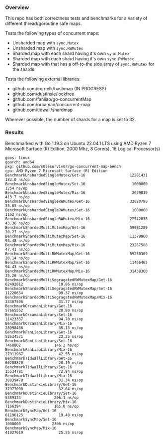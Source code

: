 ### Overview
This repo has both correctness tests and benchmarks for a variety of different thread/goroutine safe maps.

Tests the following types of concurrent maps:
* Unsharded map with `sync.Mutex`
* Unsharded map with `sync.RWMutex`
* Sharded map with each shard having it's own `sync.Mutex`
* Sharded map with each shard having it's own `sync.RWMutex`
* Sharded map with that has a off-to-the side array of `sync.RWMutex` for the shards

Tests the following external libraries:
* github.com/cornelk/hashmap (IN PROGRESS)
* github.com/dustinxie/lockfree
* github.com/fanliao/go-concurrentMap
* github.com/orcaman/concurrent-map
* github.com/tidwall/shardmap

Wherever possible, the number of shards for a map is set to 32.

### Results
Benchmarked with Go 1.19.3 on Ubuntu 22.04.1 LTS using AMD Ryzen 7 Microsoft Surface (R) Edition, 2000 Mhz, 8 Core(s), 16 Logical Processor(s)

```
goos: linux
goarch: amd64
pkg: github.com/s0lesurviv0r/go-concurrent-map-bench
cpu: AMD Ryzen 7 Microsoft Surface (R) Edition
BenchmarkUnshardedSingleMutex/Get-16                    12281431               183.0 ns/op
BenchmarkUnshardedSingleMutex/Set-16                     1000000              1254 ns/op
BenchmarkUnshardedSingleMutex/Mix-16                     3029019               413.7 ns/op
BenchmarkUnshardedSingleRWMutex/Get-16                  33020790                35.65 ns/op
BenchmarkUnshardedSingleRWMutex/Set-16                   1000000              1162 ns/op
BenchmarkUnshardedSingleRWMutex/Mix-16                  27542838                43.36 ns/op
BenchmarkShardedMultiMutexMap/Get-16                    59081289                20.27 ns/op
BenchmarkShardedMultiMutexMap/Set-16                    11379960                93.48 ns/op
BenchmarkShardedMultiMutexMap/Mix-16                    23267588                47.41 ns/op
BenchmarkShardedMultiRWMutexMap/Get-16                  59250309                20.14 ns/op
BenchmarkShardedMultiRWMutexMap/Set-16                  11466465                94.43 ns/op
BenchmarkShardedMultiRWMutexMap/Mix-16                  31438360                35.26 ns/op
BenchmarkShardedMultiSegragatedRWMutexMap/Get-16                62492812                19.86 ns/op
BenchmarkShardedMultiSegragatedRWMutexMap/Set-16                11220654                99.37 ns/op
BenchmarkShardedMultiSegragatedRWMutexMap/Mix-16                33407506                31.77 ns/op
BenchmarkOrcamanLibrary/Get-16                                  57665552                20.80 ns/op
BenchmarkOrcamanLibrary/Set-16                                  11423337                94.70 ns/op
BenchmarkOrcamanLibrary/Mix-16                                  28998466                35.13 ns/op
BenchmarkFanLiaoLibrary/Get-16                                  52634571                22.25 ns/op
BenchmarkFanLiaoLibrary/Set-16                                   7468802               146.2 ns/op
BenchmarkFanLiaoLibrary/Mix-16                                  27911967                42.55 ns/op
BenchmarkTidwallLibrary/Get-16                                  60208870                20.19 ns/op
BenchmarkTidwallLibrary/Set-16                                  15534781                72.84 ns/op
BenchmarkTidwallLibrary/Mix-16                                  38839478                31.34 ns/op
BenchmarkDustinxieLibrary/Get-16                                37977000                32.64 ns/op
BenchmarkDustinxieLibrary/Set-16                                 5389324               206.1 ns/op
BenchmarkDustinxieLibrary/Mix-16                                 7166394               165.0 ns/op
BenchmarkSyncMap/Get-16                                         61196125                19.48 ns/op
BenchmarkSyncMap/Set-16                                          1000000              2306 ns/op
BenchmarkSyncMap/Mix-16                                         41027619                25.55 ns/op
```
